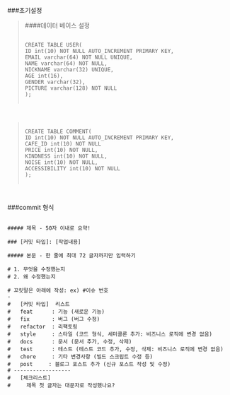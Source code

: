 ###초기설정
>####데이터 베이스 설정
> <pre><code>
> CREATE TABLE USER(
> ID int(10) NOT NULL AUTO_INCREMENT PRIMARY KEY,
> EMAIL varchar(64) NOT NULL UNIQUE,
> NAME varchar(64) NOT NULL,
> NICKNAME varchar(32) UNIQUE,
> AGE int(16),
> GENDER varchar(32),
> PICTURE varchar(128) NOT NULL
> );
</code>
</pre>

> <pre><code>
> CREATE TABLE COMMENT(
> ID int(10) NOT NULL AUTO_INCREMENT PRIMARY KEY,
> CAFE_ID int(10) NOT NULL
> PRICE int(10) NOT NULL,
> KINDNESS int(10) NOT NULL,
> NOISE int(10) NOT NULL,
> ACCESSIBILITY int(10) NOT NULL
> );
</code>
</pre>

###commit 형식
<pre><code>
##### 제목 - 50자 이내로 요약!

### [커밋 타입]: [작업내용]

##### 본문 - 한 줄에 최대 72 글자까지만 입력하기

# 1. 무엇을 수정했는지
# 2. 왜 수정했는지

# 꼬릿말은 아래에 작성: ex) #이슈 번호
-
#   [커밋 타입]  리스트
#   feat      : 기능 (새로운 기능)
#   fix       : 버그 (버그 수정)
#   refactor  : 리팩토링
#   style     : 스타일 (코드 형식, 세미콜론 추가: 비즈니스 로직에 변경 없음)
#   docs      : 문서 (문서 추가, 수정, 삭제)
#   test      : 테스트 (테스트 코드 추가, 수정, 삭제: 비즈니스 로직에 변경 없음)
#   chore     : 기타 변경사항 (빌드 스크립트 수정 등)
#   post     : 블로그 포스트 추가 (신규 포스트 작성 및 수정)
# ------------------
#   [체크리스트]
#     제목 첫 글자는 대문자로 작성했나요?
</code>
</pre>


